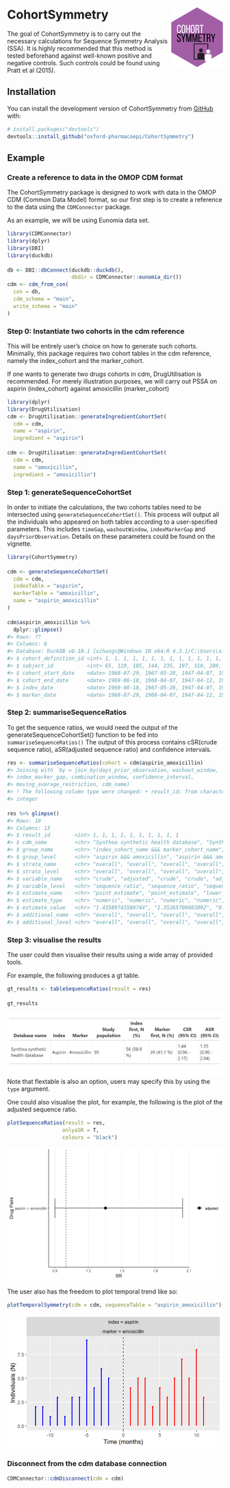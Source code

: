 
<!-- README.md is generated from README.Rmd. Please edit that file -->

# CohortSymmetry <img src="man/figures/CSHex.png" align="right" height="139"/>

<!-- badges: start -->
<!-- badges: end -->

The goal of CohortSymmetry is to carry out the necessary calculations
for Sequence Symmetry Analysis (SSA). It is highly recommended that this
method is tested beforehand against well-known positive and negative
controls. Such controls could be found using Pratt et al (2015).

## Installation

You can install the development version of CohortSymmetry from
[GitHub](https://github.com/) with:

``` r
# install.packages("devtools")
devtools::install_github("oxford-pharmacoepi/CohortSymmetry")
```

## Example

### Create a reference to data in the OMOP CDM format

The CohortSymmetry package is designed to work with data in the OMOP CDM
(Common Data Model) format, so our first step is to create a reference
to the data using the `CDMConnector` package.

As an example, we will be using Eunomia data set.

``` r
library(CDMConnector)
library(dplyr)
library(DBI)
library(duckdb)
 
db <- DBI::dbConnect(duckdb::duckdb(), 
                     dbdir = CDMConnector::eunomia_dir())
cdm <- cdm_from_con(
  con = db,
  cdm_schema = "main",
  write_schema = "main"
)
```

### Step 0: Instantiate two cohorts in the cdm reference

This will be entirely user’s choice on how to generate such cohorts.
Minimally, this package requires two cohort tables in the cdm reference,
namely the index_cohort and the marker_cohort.

If one wants to generate two drugs cohorts in cdm, DrugUtilisation is
recommended. For merely illustration purposes, we will carry out PSSA on
aspirin (index_cohort) against amoxicillin (marker_cohort)

``` r
library(dplyr)
library(DrugUtilisation)
cdm <- DrugUtilisation::generateIngredientCohortSet(
  cdm = cdm, 
  name = "aspirin",
  ingredient = "aspirin")

cdm <- DrugUtilisation::generateIngredientCohortSet(
  cdm = cdm,
  name = "amoxicillin",
  ingredient = "amoxicillin")
```

### Step 1: generateSequenceCohortSet

In order to initiate the calculations, the two cohorts tables need to be
intersected using `generateSequenceCohortSet()`. This process will
output all the individuals who appeared on both tables according to a
user-specified parameters. This includes `timeGap`, `washoutWindow`,
`indexMarkerGap` and `daysPriorObservation`. Details on these parameters
could be found on the vignette.

``` r
library(CohortSymmetry)
 
cdm <- generateSequenceCohortSet(
  cdm = cdm,
  indexTable = "aspirin",
  markerTable = "amoxicillin",
  name = "aspirin_amoxicillin"
)

cdm$aspirin_amoxicillin %>% 
  dplyr::glimpse()
#> Rows: ??
#> Columns: 6
#> Database: DuckDB v0.10.1 [xihangc@Windows 10 x64:R 4.3.1/C:\Users\xihangc\AppData\Local\Temp\RtmpuuMM3E\file37c411847eae.duckdb]
#> $ cohort_definition_id <int> 1, 1, 1, 1, 1, 1, 1, 1, 1, 1, 1, 1, 1, 1, 1, 1, 1…
#> $ subject_id           <int> 65, 119, 185, 144, 235, 197, 310, 280, 316, 331, …
#> $ cohort_start_date    <date> 1968-07-29, 1967-05-28, 1947-04-07, 1978-10-30, …
#> $ cohort_end_date      <date> 1969-06-18, 1968-04-07, 1947-04-12, 1979-09-04, …
#> $ index_date           <date> 1969-06-18, 1967-05-28, 1947-04-07, 1978-10-30, …
#> $ marker_date          <date> 1968-07-29, 1968-04-07, 1947-04-12, 1979-09-04, …
```

### Step 2: summariseSequenceRatios

To get the sequence ratios, we would need the output of the
generateSequenceCohortSet() function to be fed into
`summariseSequenceRatios()` The output of this process contains
cSR(crude sequence ratio), aSR(adjusted sequence ratio) and confidence
intervals.

``` r
res <- summariseSequenceRatios(cohort = cdm$aspirin_amoxicillin)
#> Joining with `by = join_by(days_prior_observation, washout_window,
#> index_marker_gap, combination_window, confidence_interval,
#> moving_average_restriction, cdm_name)`
#> ! The following column type were changed: • result_id: from character to
#> integer
 
res %>% glimpse()
#> Rows: 10
#> Columns: 13
#> $ result_id        <int> 1, 1, 1, 1, 1, 1, 1, 1, 1, 1
#> $ cdm_name         <chr> "Synthea synthetic health database", "Synthea synthet…
#> $ group_name       <chr> "index_cohort_name &&& marker_cohort_name", "index_co…
#> $ group_level      <chr> "aspirin &&& amoxicillin", "aspirin &&& amoxicillin",…
#> $ strata_name      <chr> "overall", "overall", "overall", "overall", "overall"…
#> $ strata_level     <chr> "overall", "overall", "overall", "overall", "overall"…
#> $ variable_name    <chr> "crude", "adjusted", "crude", "crude", "adjusted", "a…
#> $ variable_level   <chr> "sequence_ratio", "sequence_ratio", "sequence_ratio",…
#> $ estimate_name    <chr> "point_estimate", "point_estimate", "lower_CI", "uppe…
#> $ estimate_type    <chr> "numeric", "numeric", "numeric", "numeric", "numeric"…
#> $ estimate_value   <chr> "1.43589743589744", "1.35265700483092", "0.9573119756…
#> $ additional_name  <chr> "overall", "overall", "overall", "overall", "overall"…
#> $ additional_level <chr> "overall", "overall", "overall", "overall", "overall"…
```

### Step 3: visualise the results

The user could then visualise their results using a wide array of
provided tools.

For example, the following produces a gt table.

``` r
gt_results <- tableSequenceRatios(result = res)

gt_results
```

![](./man/figures/README-gt_table.png) Note that flextable is also an
option, users may specify this by using the `type` argument.

One could also visualise the plot, for example, the following is the
plot of the adjusted sequence ratio.

``` r
plotSequenceRatios(result = res,
                  onlyaSR = T,
                  colours = "black")
```

![](./man/figures/plotSR.png)

The user also has the freedom to plot temporal trend like so:

``` r
plotTemporalSymmetry(cdm = cdm, sequenceTable = "aspirin_amoxicillin")
```

![](./man/figures/plot_temporal.png)

### Disconnect from the cdm database connection

``` r
CDMConnector::cdmDisconnect(cdm = cdm)
```
